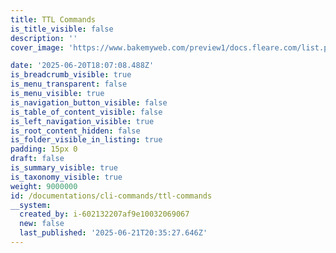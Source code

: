 ```yaml
---
title: TTL Commands
is_title_visible: false
description: ''
cover_image: 'https://www.bakemyweb.com/preview1/docs.fleare.com/list.png'

date: '2025-06-20T18:07:08.488Z'
is_breadcrumb_visible: true
is_menu_transparent: false
is_menu_visible: true
is_navigation_button_visible: false
is_table_of_content_visible: false
is_left_navigation_visible: true
is_root_content_hidden: false
is_folder_visible_in_listing: true
padding: 15px 0
draft: false
is_summary_visible: true
is_taxonomy_visible: true
weight: 9000000
id: /documentations/cli-commands/ttl-commands
__system:
  created_by: i-602132207af9e10032069067
  new: false
  last_published: '2025-06-21T20:35:27.646Z'
---
```


